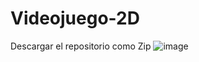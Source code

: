 # Videojuego-2D

Descargar el repositorio como Zip
![image](https://user-images.githubusercontent.com/48914063/120242952-804e4d00-c266-11eb-8a72-3321ada55af8.png)

